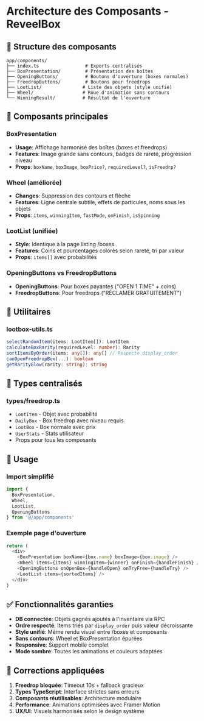 # Architecture des Composants - ReveelBox

## 📁 Structure des composants

```
app/components/
├── index.ts                 # Exports centralisés
├── BoxPresentation/         # Présentation des boîtes
├── OpeningButtons/          # Boutons d'ouverture (boxes normales)
├── FreedropButtons/         # Boutons pour freedrops
├── LootList/               # Liste des objets (style unifié)
├── Wheel/                  # Roue d'animation sans contours
└── WinningResult/          # Résultat de l'ouverture
```

## 🎯 Composants principales

### BoxPresentation
- **Usage**: Affichage harmonisé des boîtes (boxes et freedrops)
- **Features**: Image grande sans contours, badges de rareté, progression niveau
- **Props**: `boxName`, `boxImage`, `boxPrice?`, `requiredLevel?`, `isFreedrp?`

### Wheel (améliorée)
- **Changes**: Suppression des contours et flèche
- **Features**: Ligne centrale subtile, effets de particules, noms sous les objets
- **Props**: `items`, `winningItem`, `fastMode`, `onFinish`, `isSpinning`

### LootList (unifiée)
- **Style**: Identique à la page listing /boxes
- **Features**: Coins et pourcentages colorés selon rareté, tri par valeur
- **Props**: `items[]` avec probabilités

### OpeningButtons vs FreedropButtons
- **OpeningButtons**: Pour boxes payantes ("OPEN 1 TIME" + coins)
- **FreedropButtons**: Pour freedrops ("RÉCLAMER GRATUITEMENT")

## 🔧 Utilitaires

### lootbox-utils.ts
```typescript
selectRandomItem(items: LootItem[]): LootItem
calculateBoxRarity(requiredLevel: number): Rarity
sortItemsByOrder(items: any[]): any[] // Respecte display_order
canOpenFreedropBox(...): boolean
getRarityGlow(rarity: string): string
```

## 📝 Types centralisés

### types/freedrop.ts
- `LootItem` - Objet avec probabilité
- `DailyBox` - Box freedrop avec niveau requis  
- `LootBox` - Box normale avec prix
- `UserStats` - Stats utilisateur
- Props pour tous les composants

## 🚀 Usage

### Import simplifié
```typescript
import { 
  BoxPresentation, 
  Wheel, 
  LootList, 
  OpeningButtons 
} from '@/app/components'
```

### Exemple page d'ouverture
```typescript
return (
  <div>
    <BoxPresentation boxName={box.name} boxImage={box.image} />
    <Wheel items={items} winningItem={winner} onFinish={handleFinish} />
    <OpeningButtons onOpenBox={handleOpen} onTryFree={handleTry} />
    <LootList items={sortedItems} />
  </div>
)
```

## ✅ Fonctionnalités garanties

- **DB connectée**: Objets gagnés ajoutés à l'inventaire via RPC
- **Ordre respecté**: Items triés par `display_order` puis valeur décroissante  
- **Style unifié**: Même rendu visuel entre /boxes et composants
- **Sans contours**: Wheel et BoxPresentation épurées
- **Responsive**: Support mobile complet
- **Mode sombre**: Toutes les animations et couleurs adaptées

## 🐛 Corrections appliquées

1. **Freedrop bloquée**: Timeout 10s + fallback gracieux
2. **Types TypeScript**: Interface strictes sans erreurs
3. **Composants réutilisables**: Architecture modulaire
4. **Performance**: Animations optimisées avec Framer Motion
5. **UX/UI**: Visuels harmonisés selon le design système
